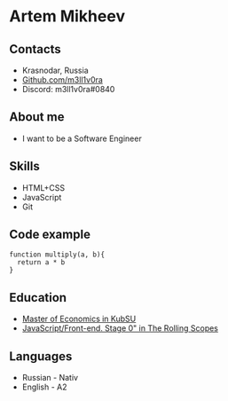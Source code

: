 # **Artem Mikheev**

## Contacts
* Krasnodar, Russia
* [Github.com/m3ll1v0ra](https://github.com/m3ll1v0ra)
* Discord: m3ll1v0ra#0840

## About me
* I want to be a Software Engineer

## Skills
* HTML+CSS
* JavaScript
* Git

## Code example
```
function multiply(a, b){
  return a * b
}
```

## Education
* [Master of Economics in KubSU](https://www.kubsu.ru/en)
* [JavaScript/Front-end. Stage 0" in The Rolling Scopes](https://rs.school/js-stage0/)

## Languages
 * Russian - Nativ
 * English - A2
